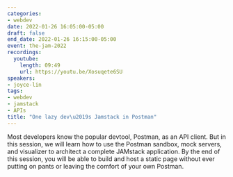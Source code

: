 ```yaml
---
categories:
- webdev
date: 2022-01-26 16:05:00-05:00
draft: false
end_date: 2022-01-26 16:15:00-05:00
event: the-jam-2022
recordings:
  youtube:
    length: 09:49
    url: https://youtu.be/Xosuqete6SU
speakers:
- joyce-lin
tags:
- webdev
- jamstack
- APIs
title: "One lazy dev\u2019s Jamstack in Postman"
---
```



Most developers know the popular devtool, Postman, as an API client. But in this session, we will learn how to use the Postman sandbox, mock servers, and visualizer to architect a complete JAMstack application. By the end of this session, you will be able to build and host a static page without ever putting on pants or leaving the comfort of your own Postman.
